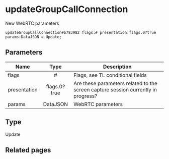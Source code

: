 # updateGroupCallConnection
New WebRTC parameters

```
updateGroupCallConnection#b783982 flags:# presentation:flags.0?true params:DataJSON = Update;
```

## Parameters
| Name | Type | Description |
| ---- | :----: | ----------- |
| flags | # | Flags, see TL conditional fields |
| presentation | flags.0?true | Are these parameters related to the screen capture session currently in progress? |
| params | DataJSON | WebRTC parameters |


## Type
Update

## Related pages
